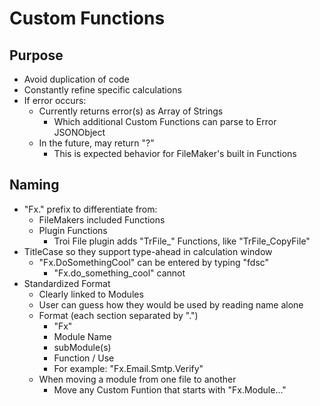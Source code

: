 # Custom Functions

## Purpose

- Avoid duplication of code
- Constantly refine specific calculations
- If error occurs:
  - Currently returns error(s) as Array of Strings
    - Which additional Custom Functions can parse to Error JSONObject 
  - In the future, may return "?"
    - This is expected behavior for FileMaker's built in Functions 

## Naming

- "Fx." prefix to differentiate from:
  - FileMakers included Functions
  - Plugin Functions
    - Troi File plugin adds "TrFile_" Functions, like "TrFile_CopyFile"
- TitleCase so they support type-ahead in calculation window
  - "Fx.DoSomethingCool" can be entered by typing "fdsc"
    - "Fx.do_something_cool" cannot
- Standardized Format
  - Clearly linked to Modules
  - User can guess how they would be used by reading name alone
  - Format (each section separated by ".")
    - "Fx"
    - Module Name
    - subModule(s)
    - Function / Use
    - For example: "Fx.Email.Smtp.Verify"
  - When moving a module from one file to another
    - Move any Custom Funtion that starts with "Fx.Module..."
